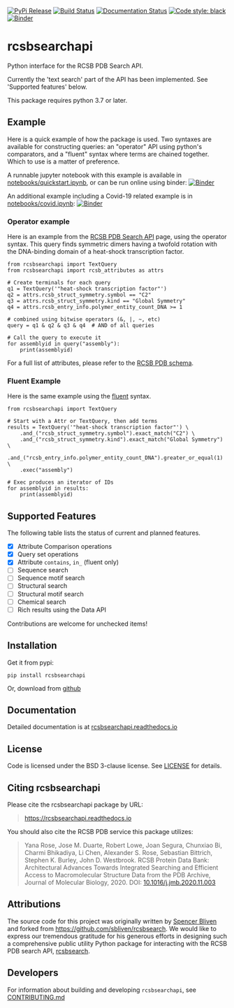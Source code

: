 [![PyPi Release](https://img.shields.io/pypi/v/rcsbsearchapi.svg)](https://pypi.org/project/rcsbsearchapi/)
[![Build Status](https://dev.azure.com/rcsb/RCSB%20PDB%20Python%20Projects/_apis/build/status/rcsb.py-rcsb_api_search?branchName=master)](https://dev.azure.com/rcsb/RCSB%20PDB%20Python%20Projects/_build/latest?definitionId=38&branchName=master)
[![Documentation Status](https://readthedocs.org/projects/py-rcsb-api-search/badge/?version=latest)](https://py-rcsb-api-search.readthedocs.io/en/latest/?badge=latest)
[![Code style: black](https://img.shields.io/badge/code%20style-black-000000.svg)](https://github.com/psf/black)
[![Binder](https://mybinder.org/badge_logo.svg)](https://mybinder.org/v2/gh/rcsb/py-rcsb_api_search/master?labpath=notebooks%2Fcovid.ipynb)

# rcsbsearchapi

Python interface for the RCSB PDB Search API.

Currently the 'text search' part of the API has been implemented. See 'Supported
features' below.

This package requires python 3.7 or later.

## Example

Here is a quick example of how the package is used. Two syntaxes are available for
constructing queries: an "operator" API using python's comparators, and a "fluent"
syntax where terms are chained together. Which to use is a matter of preference.

A runnable jupyter notebook with this example is available in [notebooks/quickstart.ipynb](notebooks/quickstart.ipynb), or can be run online using binder:
[![Binder](https://mybinder.org/badge_logo.svg)](https://mybinder.org/v2/gh/rcsb/rcsbsearchapi/master?filepath=notebooks%2Fquickstart.ipynb)

An additional example including a Covid-19 related example is in [notebooks/covid.ipynb](notebooks/covid.ipynb):
[![Binder](https://mybinder.org/badge_logo.svg)](https://mybinder.org/v2/gh/rcsb/rcsbsearchapi/master?filepath=notebooks%2Fcovid.ipynb)

### Operator example

Here is an example from the [RCSB PDB Search
API](http://search.rcsb.org/#search-example-1) page, using the operator syntax. This
query finds symmetric dimers having a twofold rotation with the DNA-binding domain of
a heat-shock transcription factor.

    from rcsbsearchapi import TextQuery
    from rcsbsearchapi import rcsb_attributes as attrs

    # Create terminals for each query
    q1 = TextQuery('"heat-shock transcription factor"')
    q2 = attrs.rcsb_struct_symmetry.symbol == "C2"
    q3 = attrs.rcsb_struct_symmetry.kind == "Global Symmetry"
    q4 = attrs.rcsb_entry_info.polymer_entity_count_DNA >= 1

    # combined using bitwise operators (&, |, ~, etc)
    query = q1 & q2 & q3 & q4  # AND of all queries

    # Call the query to execute it
    for assemblyid in query("assembly"):
        print(assemblyid)

For a full list of attributes, please refer to the [RCSB PDB
schema](http://search.rcsb.org/rcsbsearch/v2/metadata/schema).

### Fluent Example

Here is the same example using the
[fluent](https://en.wikipedia.org/wiki/Fluent_interface) syntax.

    from rcsbsearchapi import TextQuery

    # Start with a Attr or TextQuery, then add terms
    results = TextQuery('"heat-shock transcription factor"') \
        .and_("rcsb_struct_symmetry.symbol").exact_match("C2") \
        .and_("rcsb_struct_symmetry.kind").exact_match("Global Symmetry") \
        .and_("rcsb_entry_info.polymer_entity_count_DNA").greater_or_equal(1) \
        .exec("assembly")

    # Exec produces an iterator of IDs
    for assemblyid in results:
        print(assemblyid)


## Supported Features

The following table lists the status of current and planned features.

- [x] Attribute Comparison operations
- [x] Query set operations
- [x] Attribute `contains`, `in_` (fluent only)
- [ ] Sequence search
- [ ] Sequence motif search
- [ ] Structural search
- [ ] Structural motif search
- [ ] Chemical search
- [ ] Rich results using the Data API

Contributions are welcome for unchecked items!

## Installation

Get it from pypi:

    pip install rcsbsearchapi

Or, download from [github](https://github.com/rcsb/py-rcsb_api_search)

## Documentation

Detailed documentation is at [rcsbsearchapi.readthedocs.io](https://rcsbsearchapi.readthedocs.io/en/latest/)

## License

Code is licensed under the BSD 3-clause license. See [LICENSE](LICENSE) for details.

## Citing rcsbsearchapi

Please cite the rcsbsearchapi package by URL:

> https://rcsbsearchapi.readthedocs.io

You should also cite the RCSB PDB service this package utilizes:

> Yana Rose, Jose M. Duarte, Robert Lowe, Joan Segura, Chunxiao Bi, Charmi
> Bhikadiya, Li Chen, Alexander S. Rose, Sebastian Bittrich, Stephen K. Burley,
> John D. Westbrook. RCSB Protein Data Bank: Architectural Advances Towards
> Integrated Searching and Efficient Access to Macromolecular Structure Data
> from the PDB Archive, Journal of Molecular Biology, 2020.
> DOI: [10.1016/j.jmb.2020.11.003](https://doi.org/10.1016/j.jmb.2020.11.003)

## Attributions

The source code for this project was originally written by [Spencer Bliven](https://github.com/sbliven) and forked
from https://github.com/sbliven/rcsbsearch. We would like to express our tremendous
gratitude for his generous efforts in designing such a comprehensive public utility
Python package for interacting with the RCSB PDB search API, [rcsbsearch](https://rcsbsearchapi.readthedocs.io).

## Developers

For information about building and developing `rcsbsearchapi`, see
[CONTRIBUTING.md](CONTRIBUTING.md)
